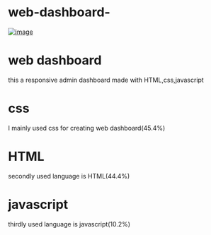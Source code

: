 # web-dashboard-
[
![image](https://user-images.githubusercontent.com/88324231/132092313-58613781-294e-42af-9fce-06fac408cc38.jpg)
](url)
# web dashboard
this a responsive admin dashboard made with HTML,css,javascript
# css
I mainly used css for creating web dashboard(45.4%)
# HTML
secondly used language is HTML(44.4%)
# javascript
thirdly used language is javascript(10.2%)

